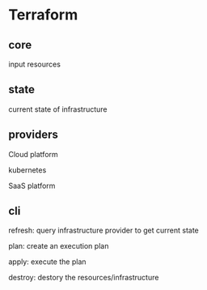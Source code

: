 # Terraform

## core

input resources



## state

current state of infrastructure



## providers

Cloud platform

kubernetes

SaaS platform



## cli

refresh: query infrastructure provider to get current state

plan:  create an execution plan

apply: execute the plan

destroy: destory the resources/infrastructure
